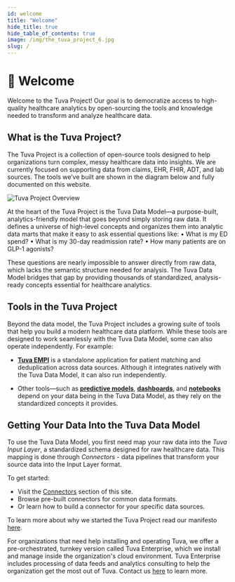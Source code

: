 ```yaml
---
id: welcome
title: "Welcome"
hide_title: true
hide_table_of_contents: true
image: /img/the_tuva_project_6.jpg
slug: /
---
```


# 👋 Welcome

Welcome to the Tuva Project! Our goal is to democratize access to high-quality healthcare analytics by open-sourcing the tools and knowledge needed to transform and analyze healthcare data.

## What is the Tuva Project?
The Tuva Project is a collection of open-source tools designed to help organizations turn complex, messy healthcare data into insights. We are currently focused on supporting data from claims, EHR, FHIR, ADT, and lab sources. The tools we’ve built are shown in the diagram below and fully documented on this website.


![Tuva Project Overview](/img/the-tuva-project-2.png)

At the heart of the Tuva Project is the Tuva Data Model—a purpose-built, analytics-friendly model that goes beyond simply storing raw data. It defines a universe of high-level concepts and organizes them into analytic data marts that make it easy to ask essential questions like:
	•	What is my ED spend?
	•	What is my 30-day readmission rate?
	•	How many patients are on GLP-1 agonists?

These questions are nearly impossible to answer directly from raw data, which lacks the semantic structure needed for analysis. The Tuva Data Model bridges that gap by providing thousands of standardized, analysis-ready concepts essential for healthcare analytics.

## Tools in the Tuva Project

Beyond the data model, the Tuva Project includes a growing suite of tools that help you build a modern healthcare data platform. While these tools are designed to work seamlessly with the Tuva Data Model, some can also operate independently. For example:

- [**Tuva EMPI**](/docs/tuva-empi.md) is a standalone application for patient matching and deduplication across data sources. Although it integrates natively with the Tuva Data Model, it can also run independently.

- Other tools—such as  [**predictive models**](/docs/predictive-models/overview.md), [**dashboards**](/docs//analytics/dashboards.md), and [**notebooks**](/docs/analytics/notebooks.md) depend on your data being in the Tuva Data Model, as they rely on the standardized concepts it provides.

## Getting Your Data Into the Tuva Data Model

To use the Tuva Data Model, you first need map your raw data into the *Tuva Input Layer*, a standardized schema designed for raw healthcare data. This mapping is done through *Connectors* - data pipelines that transform your source data into the Input Layer format.

To get started:
- Visit the [Connectors](/docs/connectors/connectors-overview.md) section of this site.
- Browse pre-built connectors for common data formats.
- Or learn how to build a connector for your specific data sources.


To learn more about why we started the Tuva Project read our manifesto [here](/community/manifesto).

For organizations that need help installing and operating Tuva, we offer a pre-orchestrated, turnkey version called Tuva Enterprise, which we install and manage inside the organization's cloud environment.  Tuva Enterprise includes processing of data feeds and analytics consulting to help the organization get the most out of Tuva.  Contact us [here](https://tuvahealth.com/request-a-demo/) to learn more.
